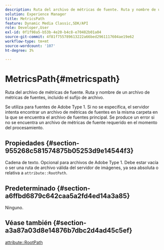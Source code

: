 ```yaml
---
description: Ruta del archivo de métricas de fuente. Ruta y nombre de un archivo de métricas de fuentes, incluido el sufijo de archivo.
solution: Experience Manager
title: MetricsPath
feature: Dynamic Media Classic,SDK/API
role: Developer,User
exl-id: 0f1f98a5-b53b-4e20-b4c8-e70482b01a04
source-git-commit: 4f81f755789613222a66bed2961117604ae19e62
workflow-type: tm+mt
source-wordcount: '107'
ht-degree: 3%

---
```


# MetricsPath{#metricspath}

Ruta del archivo de métricas de fuente. Ruta y nombre de un archivo de métricas de fuentes, incluido el sufijo de archivo.

Se utiliza para fuentes de Adobe Type 1. Si no se especifica, el servidor intenta encontrar un archivo de métricas de fuentes en la misma carpeta en la que se encuentra el archivo de fuentes principal. Se produce un error si no se encuentra un archivo de métricas de fuente requerido en el momento del procesamiento.

## Propiedades {#section-955268c581574875b05253d9e14544f3}

Cadena de texto. Opcional para archivos de Adobe Type 1. Debe estar vacía o ser una ruta de archivo válida del servidor de imágenes, ya sea absoluta o relativa a `attribute::RootPath`.

## Predeterminado {#section-a6ffbd6879c642caa5a2fd4ed14a3a85}

Ninguno.

## Véase también {#section-a3a87a03d8e14876b7dbc2d4ad45c5ef}

[attribute::RootPath](/help/aem-is-ir-api/is-api/image-catalog/image-serving-api-ref/c-image-catalog-reference/c-attributes-reference/r-rootpath.md)
